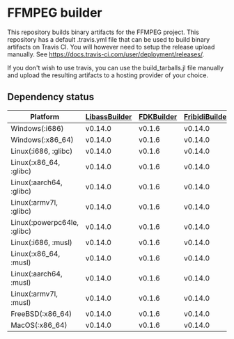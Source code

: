 # FFMPEG builder

This repository builds binary artifacts for the FFMPEG project.
This repository has a default .travis.yml file that can be used to build
binary artifacts on Travis CI. You will however need to setup the release
upload manually. See https://docs.travis-ci.com/user/deployment/releases/.

If you don't wish to use travis, you can use the build_tarballs.jl
file manually and upload the resulting artifacts to a hosting provider
of your choice.

## Dependency status
| Platform | [LibassBuilder](https://github.com/JuliaIO/LibassBuilder) | [FDKBuilder](https://github.com/SimonDanisch/FDKBuilder) | [FribidiBuilder](https://github.com/SimonDanisch/FribidiBuilder) | [FreeTypeBuilder](https://github.com/JuliaGraphics/FreeTypeBuilder) | [LAMEBuilder](https://github.com/SimonDanisch/LAMEBuilder) | [LibVorbisBuilder](https://github.com/JuliaIO/LibVorbisBuilder) | [OggBuilder](https://github.com/staticfloat/OggBuilder) | [LibVPXBuilder](https://github.com/jpsamaroo/LibVPXBuilder) | [x264Builder](https://github.com/ianshmean/x264Builder) | [x265Builder](https://github.com/jpsamaroo/x265Builder) |
|-----------------------------|-----------------------------------------------------------|----------------------------------------------------------|------------------------------------------------------------------|---------------------------------------------------------------------|------------------------------------------------------------|-----------------------------------------------------------------|---------------------------------------------------------|-------------------------------------------------------------|---------------------------------------------------------|---------------------------------------------------------|
| Windows(:i686) | v0.14.0 | v0.1.6 | v0.14.0 | v2.9.0-0 | [PR](https://github.com/SimonDanisch/LAMEBuilder/pull/1) | v1.3.6 | v1.3.3 | x | v2019.5.25 | x |
| Windows(:x86_64) | v0.14.0 | v0.1.6 | v0.14.0 | v2.9.0-0 | [PR](https://github.com/SimonDanisch/LAMEBuilder/pull/1) | v1.3.6 | v1.3.3 | x | v2019.5.25 | x |
| Linux(:i686, :glibc) | v0.14.0 | v0.1.6 | v0.14.0 | v2.9.0-0 | v3.100.0 | v1.3.6 | v1.3.3 | x | v2019.5.25 | x |
| Linux(:x86_64, :glibc) | v0.14.0 | v0.1.6 | v0.14.0 | v2.9.0-0 | v3.100.0 | v1.3.6 | v1.3.3 | v5.0.0 | v2019.5.25 | x |
| Linux(:aarch64, :glibc) | v0.14.0 | v0.1.6 | v0.14.0 | v2.9.0-0 | v3.100.0 | v1.3.6 | v1.3.3 | x | v2019.5.25 | x |
| Linux(:armv7l, :glibc) | v0.14.0 | v0.1.6 | v0.14.0 | v2.9.0-0 | v3.100.0 | v1.3.6 | v1.3.3 | x | v2019.5.25 | x |
| Linux(:powerpc64le, :glibc) | v0.14.0 | v0.1.6 | v0.14.0 | v2.9.0-0 | v3.100.0 | v1.3.6 | v1.3.3 | x | v2019.5.25 | x |
| Linux(:i686, :musl) | v0.14.0 | v0.1.6 | v0.14.0 | v2.9.0-0 | v3.100.0 | v1.3.6 | v1.3.3 | x | v2019.5.25 | x |
| Linux(:x86_64, :musl) | v0.14.0 | v0.1.6 | v0.14.0 | v2.9.0-0 | v3.100.0 | v1.3.6 | v1.3.3 | x | v2019.5.25 | x |
| Linux(:aarch64, :musl) | v0.14.0 | v0.1.6 | v0.14.0 | v2.9.0-0 | v3.100.0 | not supported | v1.3.3 | x | v2019.5.25 | x |
| Linux(:armv7l, :musl) | v0.14.0 | v0.1.6 | v0.14.0 | v2.9.0-0 | v3.100.0 | not supported | v1.3.3 | x | v2019.5.25 | x |
| FreeBSD(:x86_64) | v0.14.0 | v0.1.6 | v0.14.0 | v2.9.0-0 | v3.100.0 | v1.3.6 | v1.3.3 | x | v2019.5.25 | x |
| MacOS(:x86_64) | v0.14.0 | v0.1.6 | v0.14.0 | v2.9.0-0 | [PR](https://github.com/SimonDanisch/LAMEBuilder/pull/1) | v1.3.6 | v1.3.3 | x | v2019.5.25 | x |
